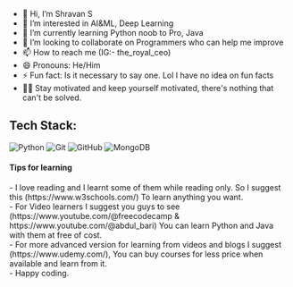 - 👋 Hi, I’m Shravan S
- 👀 I’m interested in AI&ML, Deep Learning
- 🌱 I’m currently learning Python noob to Pro, Java 
- 💞️ I’m looking to collaborate on Programmers who can help me improve
- 📫 How to reach me (IG:- the_royal_ceo)
- 😄 Pronouns: He/Him
- ⚡ Fun fact: Is it necessary to say one. Lol I have no idea on fun facts
- 💪🏻 Stay motivated and keep yourself motivated, there's nothing that can't be solved.

## Tech Stack:
![Python](https://img.shields.io/badge/Python-3776AB?style=for-the-badge&logo=python&logoColor=white)
![Git](https://img.shields.io/badge/Git-F05032?style=for-the-badge&logo=git&logoColor=white)
![GitHub](https://img.shields.io/badge/GitHub-181717?style=for-the-badge&logo=github&logoColor=white)
![MongoDB](https://img.shields.io/badge/MongoDB-47A248?style=for-the-badge&logo=mongodb&logoColor=white)

<h4>Tips for learning</h4>
- I love reading and I learnt some of them while reading only. So I suggest this (https://www.w3schools.com/) To learn anything you want.<br>
- For Video learners I suggest you guys to see (https://www.youtube.com/@freecodecamp & https://www.youtube.com/@abdul_bari) You can learn Python and Java with them at free of cost.<br>
- For more advanced version for learning from videos and blogs I suggest (https://www.udemy.com/), You can buy courses for less price when available and learn from it.<br>
- Happy coding.
<!---
TeamWork28/TeamWork28 is a ✨ special ✨ repository because its `README.md` (this file) appears on your GitHub profile.
You can click the Preview link to take a look at your changes.
--->
